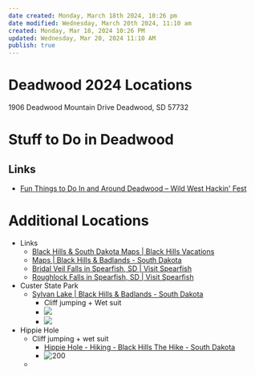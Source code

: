 ```yaml
---
date created: Monday, March 18th 2024, 10:26 pm
date modified: Wednesday, March 20th 2024, 11:10 am
created: Monday, Mar 18, 2024 10:26 PM
updated: Wednesday, Mar 20, 2024 11:10 AM
publish: true
---
```


# Deadwood 2024 Locations 
1906 Deadwood Mountain Drive
Deadwood, SD 57732

# Stuff to Do in Deadwood
## Links
- [Fun Things to Do In and Around Deadwood – Wild West Hackin' Fest](https://wildwesthackinfest.com/conference/fun-things-to-do-in-and-around-deadwood/) 
# Additional Locations
- Links 
	- [Black Hills & South Dakota Maps | Black Hills Vacations](https://www.blackhillsvacations.com/plan-your-visit/black-hills-maps/)
	- [Maps | Black Hills & Badlands - South Dakota](https://www.blackhillsbadlands.com/maps) 
	- [Bridal Veil Falls in Spearfish, SD | Visit Spearfish](https://visitspearfish.com/things-to-do/bridal-veil-falls) 
	- [Roughlock Falls in Spearfish, SD | Visit Spearfish](https://visitspearfish.com/things-to-do/roughlock-falls) 
- Custer State Park
	- [Sylvan Lake | Black Hills & Badlands - South Dakota](https://www.blackhillsbadlands.com/places/sylvan-lake) 
		- Cliff jumping + Wet suit
		- ![](attachments/Planning%20Deadwood%202024%20WWHF%20Trip/IMG-20240318223248473.png)
		- ![](attachments/Planning%20Deadwood%202024%20WWHF%20Trip/IMG-20240318223528032.png)
- Hippie Hole
	- Cliff jumping + wet suit
		- [Hippie Hole - Hiking - Black Hills The Hike - South Dakota](https://www.blackhillsthehike.com/hippie-hole/)
		- ![200](attachments/Planning%20Deadwood%202024%20WWHF%20Trip/IMG-20240318223420382.png)
	- 
